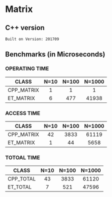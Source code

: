 # Matrix

## C++ version

`Built on Version: 201709`

## Benchmarks (in Microseconds)

### OPERATING TIME

| CLASS      | N=10 | N=100 | N=1000 |
| ---------- | :--: | :---: | :----: |
| CPP_MATRIX |  1   |   1   |   1    |
| ET_MATRIX  |  6   |  477  | 41938  |

### ACCESS TIME

| CLASS      | N=10 | N=100 | N=1000 |
| ---------- | :--: | :---: | :----: |
| CPP_MATRIX |  42  | 3833  | 61119  |
| ET_MATRIX  |  1   |  44   |  5658  |

### TOTOAL TIME

| CLASS     | N=10 | N=100 | N=1000 |
| --------- | :--: | :---: | :----: |
| CPP_TOTAL |  43  | 3833  | 61120  |
| ET_TOTAL  |  7   |  521  | 47596  |
